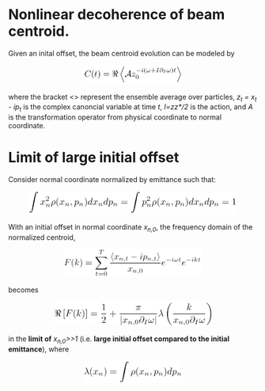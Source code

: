# Nonlinear decoherence of beam centroid.

Given an inital offset, the beam centroid evolution can be modeled by

<p align="center">
  <img src="deco_data_model.png" width="200"/>
</p>

where the bracket <> represent the ensemble average over particles, *z<sub>t</sub> = x<sub>t</sub> - ip<sub>t</sub>* is the complex canoncial variable at time *t*, *I=zz<super>\*</super>/2* is the action, and *A* is the transformation operator from physical coordinate to normal coordinate. 

<!--- The decoherence data is generated with 7 free parameters: initial offsets *x<sub>0</sub>, p<sub>0</sub>*, <img src="p0.png" width="20"/>, initial emittance &epsilon;, optics parameters &alpha;, &beta;, bare frequency &omega;, and nonlinear detuning parameter &partial; <img src="detuning.png" width="20"/>. --->

# Limit of large initial offset

Consider normal coordinate normalized by emittance such that:

<p align="center">
  <img src="normal_coordi.png" width="420"/>
</p>

With an initial offset in normal coordinate *x<sub>n,0</sub>*, the frequency domain of the normalized centroid,

<p align="center">
  <img src="DFT.png" width="280"/>
</p>
becomes
<p align="center">
  <img src="LeadingOrderTheory.png" width="320"/>
</p>

in the **limit of** *x<sub>n,0</sub>>>1* (i.e. **large initial offset compared to the initial emittance**), where
<p align="center">
  <img src="spatial_dist.png" width="200"/>
</p>
